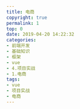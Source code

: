 ```yaml
---
title: 电商
copyright: true
permalink: 1
top: 0
date: 2019-04-20 14:22:32
categories:
- 前端开发
- 基础知识
- 框架
- vue
- 4.项目实战
- 1.电商
tags:
- vue
- 项目实战
- 电商
---
```

